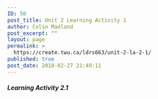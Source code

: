 ```yaml
---
ID: 50
post_title: Unit 2 Learning Activity 1
author: Colin Madland
post_excerpt: ""
layout: page
permalink: >
  https://create.twu.ca/ldrs663/unit-2-la-2-1/
published: true
post_date: 2018-02-27 21:49:11
---
```


##### Learning Activity 2.1
